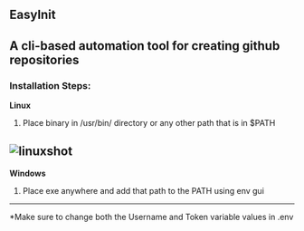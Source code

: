 EasyInit
----------------------------------------------------
A cli-based automation tool for creating github repositories
----------------------------------------------------
### Installation Steps:
**Linux**
1. Place binary in /usr/bin/ directory or any other path that is in $PATH

![linuxshot](https://cdn.discordapp.com/attachments/832661119733858307/939572661405745202/unknown.png)
----------------------------------------------------
**Windows**
1. Place exe anywhere and add that path to the PATH using env gui
----------------------------------------------------
*Make sure to change both the Username and Token variable values in .env
